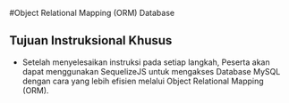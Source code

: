 #Object Relational Mapping (ORM) Database

## Tujuan Instruksional Khusus

- Setelah menyelesaikan instruksi pada setiap langkah, Peserta akan dapat menggunakan SequelizeJS untuk mengakses Database MySQL dengan cara yang lebih efisien melalui Object Relational Mapping (ORM).